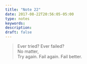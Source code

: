 ```yaml
---
title: "Note 22"
date: 2017-08-22T20:56:05-05:00
type: notes
keywords:
description:
draft: false
---
```

[comment]: # (A note is any quick thought, quote, one-liners or a simple tweet. )

>Ever tried? Ever failed?  
>No matter,  
>Try again. Fail again. Fail better.  
